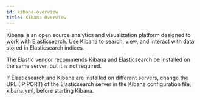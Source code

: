 ```yaml
---
id: kibana-overview
title: Kibana Overview
---
```


Kibana is an open source analytics and visualization platform designed to work with Elasticsearch. Use Kibana to search, view, and interact with data stored in Elasticsearch indices.  

The Elastic vendor recommends Kibana and Elasticsearch be installed on the same server, but it is not required.  

 If Elasticsearch and Kibana are installed on different servers, change the URL (IP:PORT) of the Elasticsearch server in the Kibana configuration file, kibana.yml, before starting Kibana.  
 